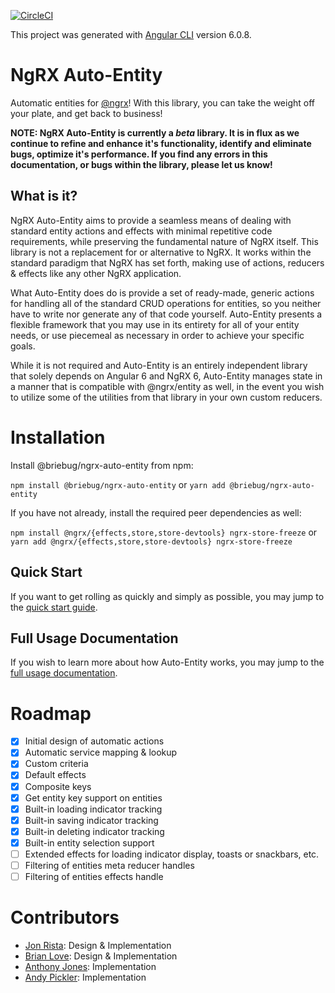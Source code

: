 [![CircleCI](https://circleci.com/gh/briebug/ngrx-auto-entity/tree/develop.svg?style=svg&circle-token=d1d500027a81dda34d4ad75ae5fee38dd8953487)](https://circleci.com/gh/briebug/ngrx-auto-entity/tree/develop)

This project was generated with [Angular CLI](https://github.com/angular/angular-cli) version 6.0.8.

# NgRX Auto-Entity

Automatic entities for [@ngrx](https://github.com/ngrx/platform)! With this library, you can take the weight off your plate, and
get back to business!

**NOTE: NgRX Auto-Entity is currently a _beta_ library. It is in flux as we continue to refine and
enhance it's functionality, identify and eliminate bugs, optimize it's performance. If you
find any errors in this documentation, or bugs within the library, please let us know!**

## What is it?

NgRX Auto-Entity aims to provide a seamless means of dealing with standard entity actions and
effects with minimal repetitive code requirements, while preserving the fundamental nature of
NgRX itself. This library is not a replacement for or alternative to NgRX. It works within the
standard paradigm that NgRX has set forth, making use of actions, reducers & effects like any
other NgRX application.

What Auto-Entity does do is provide a set of ready-made, generic actions for handling all of
the standard CRUD operations for entities, so you neither have to write nor generate any of that
code yourself. Auto-Entity presents a flexible framework that you may use in its entirety for
all of your entity needs, or use piecemeal as necessary in order to achieve your specific goals.

While it is not required and Auto-Entity is an entirely independent library that solely depends
on Angular 6 and NgRX 6, Auto-Entity manages state in a manner that is compatible with @ngrx/entity
as well, in the event you wish to utilize some of the utilities from that library in your own
custom reducers.

# Installation

Install @briebug/ngrx-auto-entity from npm:

`npm install @briebug/ngrx-auto-entity` or `yarn add @briebug/ngrx-auto-entity`

If you have not already, install the required peer dependencies as well:

`npm install @ngrx/{effects,store,store-devtools} ngrx-store-freeze` or `yarn add @ngrx/{effects,store,store-devtools} ngrx-store-freeze`

## Quick Start

If you want to get rolling as quickly and simply as possible, you may jump to the [quick start guide](QUICKSTART.md).

## Full Usage Documentation

If you wish to learn more about how Auto-Entity works, you may jump to the [full usage documentation](USAGE.md).

# Roadmap

- [x] Initial design of automatic actions
- [x] Automatic service mapping & lookup
- [x] Custom criteria
- [x] Default effects
- [x] Composite keys
- [x] Get entity key support on entities
- [x] Built-in loading indicator tracking
- [x] Built-in saving indicator tracking
- [x] Built-in deleting indicator tracking
- [x] Built-in entity selection support
- [ ] Extended effects for loading indicator display, toasts or snackbars, etc.
- [ ] Filtering of entities meta reducer handles
- [ ] Filtering of entities effects handle

# Contributors

- [Jon Rista](https://github.com/jrista): Design & Implementation
- [Brian Love](https://github.com/blove): Design & Implementation
- [Anthony Jones](https://github.com/anthonymjones): Implementation
- [Andy Pickler](https://github.com/BigGillyStyle): Implementation
